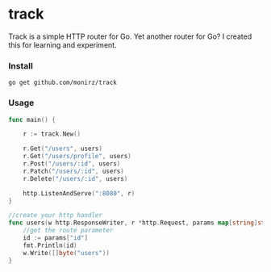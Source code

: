 # track
Track is a simple HTTP router for Go. Yet another router for Go? I created this for learning and experiment.  


### Install

`go get github.com/monirz/track`

### Usage

```go
func main() {

	r := track.New()

	r.Get("/users", users)
	r.Get("/users/profile", users)
	r.Post("/users/:id", users)
	r.Patch("/users/:id", users)
	r.Delete("/users/:id", users)

	http.ListenAndServe(":8080", r)
}

//create your http handler 
func users(w http.ResponseWriter, r *http.Request, params map[string]string) {
	//get the route parameter
	id := params["id"]
	fmt.Println(id)
	w.Write([]byte("users"))
}
```
